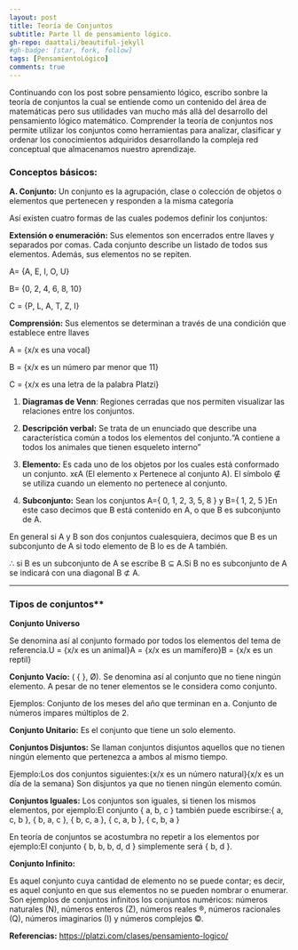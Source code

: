 ```yaml
---
layout: post
title: Teoría de Conjuntos 
subtitle: Parte ll de pensamiento lógico. 
gh-repo: daattali/beautiful-jekyll
#gh-badge: [star, fork, follow]
tags: [PensamientoLógico] 
comments: true
---
```


Continuando con los post sobre pensamiento lógico, escribo sonbre la teoría de conjuntos la cual se entiende como un contenido del área de matemáticas pero sus utilidades van mucho más allá del desarrollo del pensamiento lógico matemático. Comprender la teoría de conjuntos nos permite utilizar los conjuntos como herramientas para analizar, clasificar y ordenar los conocimientos adquiridos desarrollando la compleja red conceptual que almacenamos nuestro aprendizaje.

### Conceptos básicos: ###

**A. Conjunto:** Un conjunto es la agrupación, clase o colección de objetos o elementos que pertenecen y responden a la misma categoría

Así existen cuatro formas de las cuales podemos definir los conjuntos: 

 **Extensión o enumeración:** Sus elementos son encerrados entre llaves y separados por comas. Cada conjunto describe un listado de todos sus elementos. Además, sus elementos no se repiten.

A= {A, E, I, O, U}

B= {0, 2, 4, 6, 8, 10}

C = {P, L, A, T, Z, I}

 **Comprensión:** Sus elementos se determinan a través de una condición que establece entre llaves

A = {x/x es una vocal}

B = {x/x es un número par menor que 11}

C = {x/x es una letra de la palabra Platzi}

1.  **Diagramas de Venn**: Regiones cerradas que nos permiten visualizar las relaciones entre los conjuntos.

2.  **Descripción verbal:** Se trata de un enunciado que describe una característica común a todos los elementos del conjunto.“A contiene a todos los animales que tienen esqueleto interno”

3.  **Elemento:** Es cada uno de los objetos por los cuales está conformado un conjunto. xϵA (El elemento x Pertenece al conjunto A). El símbolo ∉ se utiliza cuando un elemento no pertenece al conjunto.

4.  **Subconjunto:** Sean los conjuntos A={ 0, 1, 2, 3, 5, 8 } y B={ 1, 2, 5 }En este caso decimos que B está contenido en A, o que B es subconjunto de A.

En general si A y B son dos conjuntos cualesquiera, decimos que B es un subconjunto de A si todo elemento de B lo es de A también.

∴ si B es un subconjunto de A se escribe B ⊆ A.Si B no es subconjunto de A se indicará con una diagonal B ⊄ A.

---

### Tipos de conjuntos**

**Conjunto Universo** 

Se denomina así al conjunto formado por todos los elementos del tema de referencia.U = {x/x es un animal}A = {x/x es un mamífero}B = {x/x es un reptil}

**Conjunto Vacío:** 
( { }, Ø). Se denomina así al conjunto que no tiene ningún elemento. A pesar de no tener elementos se le considera como conjunto.

Ejemplos: Conjunto de los meses del año que terminan en a. Conjunto de números impares múltiplos de 2.

**Conjunto Unitario:** Es el conjunto que tiene un solo elemento.

**Conjuntos Disjuntos:** Se llaman conjuntos disjuntos aquellos que no tienen ningún elemento que pertenezca a ambos al mismo tiempo.

Ejemplo:Los dos conjuntos siguientes:{x/x es un número natural}{x/x es un día de la semana} Son disjuntos ya que no tienen ningún elemento común.

**Conjuntos Iguales:** Los conjuntos son iguales, si tienen los mismos elementos, por ejemplo:El conjunto { a, b, c } también puede escribirse:{ a, c, b }, { b, a, c }, { b, c, a }, { c, a, b }, { c, b, a }

En teoría de conjuntos se acostumbra no repetir a los elementos por ejemplo:El conjunto { b, b, b, d, d } simplemente será { b, d }.

**Conjunto Infinito:**

Es aquel conjunto cuya cantidad de elemento no se puede contar; es decir, es aquel conjunto en que sus elementos no se pueden nombrar o enumerar. Son ejemplos de conjuntos infinitos los conjuntos numéricos: números naturales (N), números enteros (Z), números reales ®, números racionales (Q), números imaginarios (I) y números complejos ©.

**Referencias:**
https://platzi.com/clases/pensamiento-logico/
